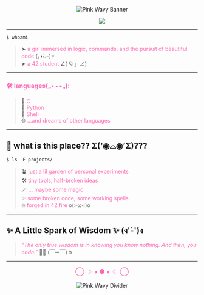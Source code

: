 <!--
  (ﾉ◕ヮ◕)ﾉ*:･ﾟ✧
     compiling brain.c
     please stand by...
-->

<p align="center">
  <img src="https://capsule-render.vercel.app/api?type=waving&color=0:ff69b4,100:ffb6c1&height=180&section=header&fontSize=38&fontAlign=50&fontColor=ffffff&text=ᯓ★+Hello+World!+ᯓ★" alt="Pink Wavy Banner"/>
</p>

<div align="center">
  <img src="https://img.shields.io/badge/42%20Student-%23ffb6c1?style=for-the-badge&logo=42&logoColor=white">
</div>

---

```shell
$ whoami
```
> ➤ <span style="color:#ff69b4;">a girl immersed in logic, commands, and the pursuit of beautiful code</span> (｡•̀ᴗ-)✧    
> ➤ <span style="color:#ff69b4;">a 42 student</span> ∠( ᐛ 」∠)_

---

<h3 align="left" style="color:#ff69b4;">🛠 languages(„• ֊ •„):</h3>

> 🌊 <span style="color:#ff69b4;">C</span>  
> 🐍 <span style="color:#ff69b4;">Python</span>  
> 🐚 <span style="color:#ff69b4;">Shell</span>  
> 🌐 <span style="color:#ff69b4;">...and dreams of other languages</span>

---

## 🌌 what is this place?? Σ(‘◉⌓◉’Σ)???
```shell
$ ls -F projects/
```
> 🪴 <span style="color:#ff69b4;">just a lil garden of personal experiments</span>  
> 🛠️ <span style="color:#ff69b4;">tiny tools, half-broken ideas</span>  
> 🪄 <span style="color:#ff69b4;">... maybe some magic</span>  
> ✨ <span style="color:#ff69b4;">some broken code, some working spells</span>  
> 🔥 <span style="color:#ff69b4;">forged in 42 fire</span> o(>ω<)o

---
## ✨ A Little Spark of Wisdom ✨ (ง'̀-'́)ง

> <span style="color:#ff69b4;font-style:italic;">"The only true wisdom is in knowing you know nothing. And then, you code."</span>
> 🧠💫 (￣ー￣)ｂ

---

<!--
## 🪐 coming soon...

* 🔗 portfolio [*to be conjured*]
* 🧃 linkedin [*pending identity synthesis*]

---
-->

<p align="center" style="color:#ff69b4;font-size:1.2em;">
  ◯ ☽ ◑ ● ◐ ☾ ◯
</p>

<p align="center">
  <img src="https://capsule-render.vercel.app/api?type=waving&color=0:ff69b4,100:ffb6c1&height=80&section=footer" alt="Pink Wavy Divider"/>
</p>
